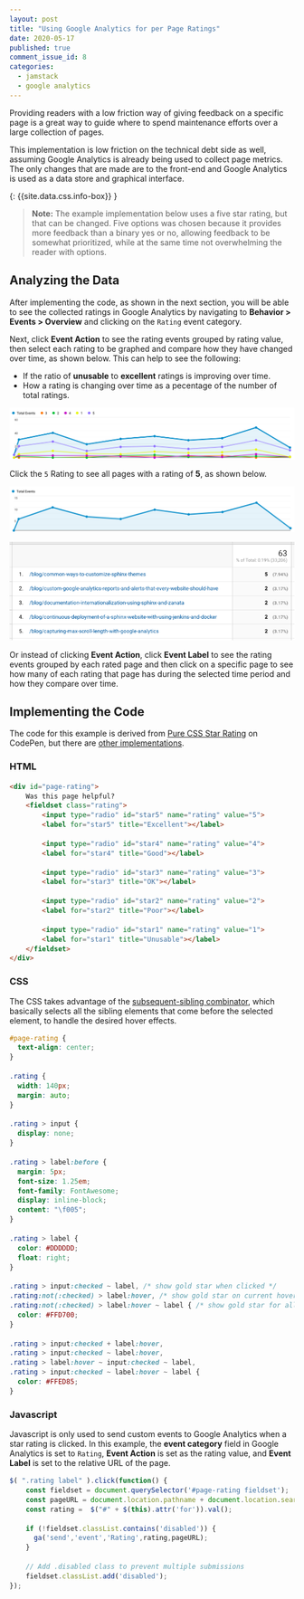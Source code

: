 ```yaml
---
layout: post
title: "Using Google Analytics for per Page Ratings"
date: 2020-05-17
published: true
comment_issue_id: 8
categories:
  - jamstack
  - google analytics
---
```


Providing readers with a low friction way of giving feedback on a specific page
is a great way to guide where to spend maintenance efforts over a large
collection of pages.

This implementation is low friction on the technical debt side as well, assuming
Google Analytics is already being used to collect page metrics. The only changes
that are made are to the front-end and Google Analytics is used as a data store
and graphical interface.

{: {{site.data.css.info-box}} }
> **Note:** The example implementation below uses a five star rating, but that
  can be changed. Five options was chosen because it provides more feedback than
  a binary yes or no, allowing feedback to be somewhat prioritized, while at the
  same time not overwhelming the reader with options.

## Analyzing the Data

After implementing the code, as shown in the next section, you will be able to
see the collected ratings in Google Analytics by navigating to **Behavior >
Events > Overview** and clicking on the `Rating` event category.

Next, click **Event Action** to see the rating events grouped by rating value,
then select each rating to be graphed and compare how they have changed over
time, as shown below. This can help to see the following:

- If the ratio of **unusable** to **excellent** ratings is improving over time.
- How a rating is changing over time as a pecentage of the number of total
  ratings.

![Graph over time with 1-5 selected](/assets/images/posts/ratings-over-time.png)

Click the `5` Rating to see all pages with a rating of **5**, as shown below.

![All pages with a rating of 5](/assets/images/posts/pages-per-rating.png)

![Ratings for a page over time](/assets/images/posts/ratings-per-page.png)

Or instead of clicking **Event Action**, click **Event Label** to see the rating
events grouped by each rated page and then click on a specific page to see how
many of each rating that page has during the selected time period and how they
compare over time.

## Implementing the Code

The code for this example is derived from
[Pure CSS Star Rating](https://codepen.io/jamesbarnett/pen/vlpkh) on CodePen,
but there are [other implementations](https://css-tricks.com/five-methods-for-five-star-ratings/).

### HTML

```html
<div id="page-rating">
    Was this page helpful?
    <fieldset class="rating">
        <input type="radio" id="star5" name="rating" value="5">
        <label for="star5" title="Excellent"></label>

        <input type="radio" id="star4" name="rating" value="4">
        <label for="star4" title="Good"></label>

        <input type="radio" id="star3" name="rating" value="3">
        <label for="star3" title="OK"></label>

        <input type="radio" id="star2" name="rating" value="2">
        <label for="star2" title="Poor"></label>

        <input type="radio" id="star1" name="rating" value="1">
        <label for="star1" title="Unusable"></label>
    </fieldset>
</div>

```

### CSS

The CSS takes advantage of the [subsequent-sibling combinator](https://www.w3.org/TR/selectors-3/#general-sibling-combinators), which basically selects all the sibling elements that come before the selected
element, to handle the desired hover effects.

```css
#page-rating {
  text-align: center;
}

.rating {
  width: 140px;
  margin: auto;
}

.rating > input {
  display: none;
}

.rating > label:before {
  margin: 5px;
  font-size: 1.25em;
  font-family: FontAwesome;
  display: inline-block;
  content: "\f005";
}

.rating > label {
  color: #DDDDDD;
  float: right;
}

.rating > input:checked ~ label, /* show gold star when clicked */
.rating:not(:checked) > label:hover, /* show gold star on current hover */
.rating:not(:checked) > label:hover ~ label { /* show gold star for all previous */
  color: #FFD700;
}

.rating > input:checked + label:hover,
.rating > input:checked ~ label:hover,
.rating > label:hover ~ input:checked ~ label,
.rating > input:checked ~ label:hover ~ label {
  color: #FFED85;
}
```

### Javascript

Javascript is only used to send custom events to Google Analytics when a star
rating is clicked. In this example, the **event category** field in Google
Analytics is set to `Rating`, **Event Action** is set as the rating value, and
**Event Label** is set to the relative URL of the page.

```js
$( ".rating label" ).click(function() {
    const fieldset = document.querySelector('#page-rating fieldset');
    const pageURL = document.location.pathname + document.location.search;
    const rating =  $("#" + $(this).attr('for')).val();

    if (!fieldset.classList.contains('disabled')) {
      ga('send','event','Rating',rating,pageURL);
    }

    // Add .disabled class to prevent multiple submissions
    fieldset.classList.add('disabled');
});
```